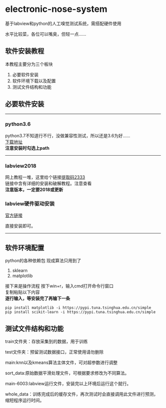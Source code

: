 # electronic-nose-system
基于labview和python的人工嗅觉测试系统，需搭配硬件使用

水平比较菜，各位可以嘴臭，但轻一点……


## 软件安装教程

本教程主要分为三个板块
1. 必要软件安装
2. 软件环境下载以及配置
3. 测试文件结构和功能

## 必要软件安装
---  
### python3.6
python3.7不知道行不行，没做兼容性测试，所以还是3.6为好……  
[下载地址](https://www.python.org/)  
**注意安装时勾选上path**  

---  


### labview2018
网上教程一堆，这里给个链接[提取码2333](https://pan.baidu.com/s/1Gmcm8GtB_m1Z47FB9IOPaA)  
链接中含有详细的安装和破解教程。注意查看  
**注意版本，一定要2018或更新**

### labview硬件驱动安装
[官方链接](https://www.ni.com/zh-cn/support/downloads/drivers/download.ni-daqmx.html#325032)
  
直接安装即可。

---


## 软件环境配置
python的各种依赖包
现成算法只用到了
1. sklearn
2. matplotlib

接下来是操作流程
按下win+r，输入cmd打开命令行窗口  
复制粘贴以下内容   
**逐行输入，等安装完了再输下一条**
```
pip install matplotlib -i https://pypi.tuna.tsinghua.edu.cn/simple
pip install scikit-learn -i https://pypi.tuna.tsinghua.edu.cn/simple
```

## 测试文件结构和功能  
train文件夹：存放采集到的数据，用于训练  

test文件夹：预留测试数据接口，正常使用请勿删除  

main:knn以及kmeans算法主体文件，可对超参数进行调整  

sort_data:原始数据平滑处理文件，可根据要求修改为不同算法。  

main-6003:labview运行文件，安装完以上环境后运行这个就行。  

whole_data：训练完成后的缓存文件，再次测试时会直接调用此文件进行预测，缩短程序运行时间。
